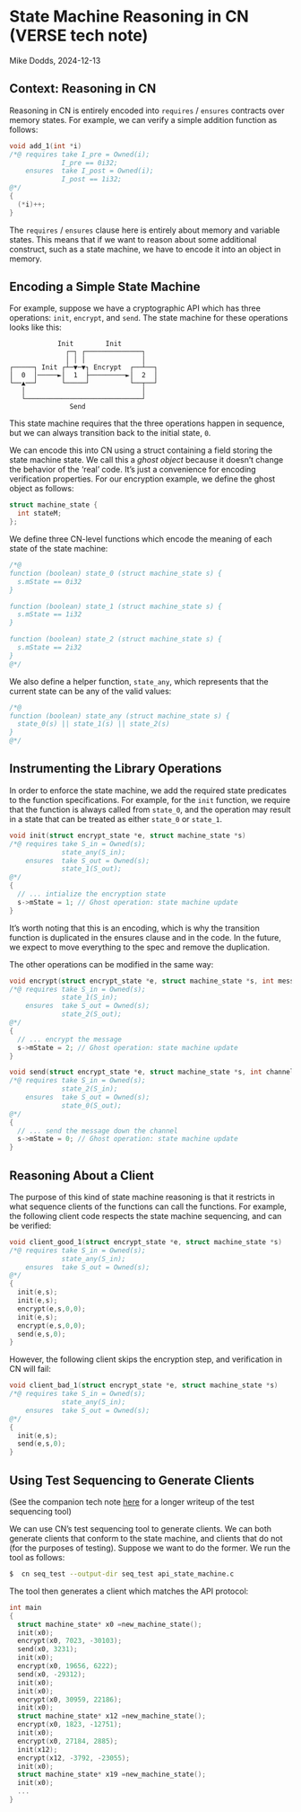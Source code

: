 # State Machine Reasoning in CN (VERSE tech note)
Mike Dodds, 2024-12-13

## Context: Reasoning in CN 

Reasoning in CN is entirely encoded into `requires` / `ensures` contracts over
memory states. For example, we can verify a simple addition function as follows: 

```c
void add_1(int *i)
/*@ requires take I_pre = Owned(i);
             I_pre == 0i32;
    ensures  take I_post = Owned(i);
             I_post == 1i32;
@*/ 
{ 
  (*i)++; 
} 
```

The `requires`  / `ensures` clause here is entirely about memory and variable
states. This means that if we want to reason about some additional construct,
such as a state machine, we have to encode it into an object in memory. 


## Encoding a Simple State Machine

For example, suppose we have a cryptographic API which has three operations:
`init`, `encrypt`, and `send`. The state machine for these operations looks like
this: 

```
            Init        Init         
              ┌─┐ ┌──────────────┐   
              │ │ │              │   
┌─────┐ Init ┌┴─▼─▼┐ Encrypt  ┌──┴──┐
│  0  │─────►│  1  ├─────────►│  2  │
└──▲──┘      └─────┘          └──┬──┘
   │                             │   
   └─────────────────────────────┘   
               Send                  
```

This state machine requires that the three operations happen in sequence, but we
can always transition back to the initial state, `0`. 

We can encode this into CN using a struct containing a field storing the state
machine state. We call this a *ghost object* because it doesn’t change the
behavior of the ‘real’ code. It’s just a convenience for encoding verification
properties. For our encryption example, we define the ghost object as follows: 

```c
struct machine_state {
  int stateM;
};
```

We define three CN-level functions which encode the meaning of each state of the
state machine: 

```c
/*@ 
function (boolean) state_0 (struct machine_state s) {
  s.mState == 0i32
}  

function (boolean) state_1 (struct machine_state s) {
  s.mState == 1i32
}  

function (boolean) state_2 (struct machine_state s) {
  s.mState == 2i32
} 
@*/
```

We also define a helper function, `state_any`, which represents that the current
state can be any of the valid values: 

```c
/*@ 
function (boolean) state_any (struct machine_state s) {
  state_0(s) || state_1(s) || state_2(s)
} 
@*/ 
```


## Instrumenting the Library Operations 

In order to enforce the state machine, we add the required state predicates to
the function specifications. For example, for the `init` function, we require
that the function is always called from `state_0`, and the operation may result
in a state that can be treated as either `state_0` or `state_1`. 

```c
void init(struct encrypt_state *e, struct machine_state *s)
/*@ requires take S_in = Owned(s); 
             state_any(S_in); 
    ensures  take S_out = Owned(s); 
             state_1(S_out); 
@*/
{
  // ... intialize the encryption state 
  s->mState = 1; // Ghost operation: state machine update 
}
```

It’s worth noting that this is an encoding, which is why the transition function
is duplicated in the ensures clause and in the code. In the future, we expect to
move everything to the spec and remove the duplication.

The other operations can be modified in the same way: 

```c
void encrypt(struct encrypt_state *e, struct machine_state *s, int message, int length)
/*@ requires take S_in = Owned(s); 
             state_1(S_in); 
    ensures  take S_out = Owned(s); 
             state_2(S_out); 
@*/
{
  // ... encrypt the message  
  s->mState = 2; // Ghost operation: state machine update 
}

void send(struct encrypt_state *e, struct machine_state *s, int channelID)
/*@ requires take S_in = Owned(s); 
             state_2(S_in); 
    ensures  take S_out = Owned(s); 
             state_0(S_out); 
@*/
{
  // ... send the message down the channel 
  s->mState = 0; // Ghost operation: state machine update 
}
```


## Reasoning About a Client

The purpose of this kind of state machine reasoning is that it restricts in what
sequence clients of the functions can call the functions. For example, the
following client code respects the state machine sequencing, and can be
verified: 

```c
void client_good_1(struct encrypt_state *e, struct machine_state *s)
/*@ requires take S_in = Owned(s); 
             state_any(S_in); 
    ensures  take S_out = Owned(s); 
@*/
{
  init(e,s); 
  init(e,s); 
  encrypt(e,s,0,0); 
  init(e,s); 
  encrypt(e,s,0,0); 
  send(e,s,0); 
}
```

However, the following client skips the encryption step, and verification in CN
will fail: 

```c
void client_bad_1(struct encrypt_state *e, struct machine_state *s)
/*@ requires take S_in = Owned(s); 
             state_any(S_in); 
    ensures  take S_out = Owned(s); 
@*/
{
  init(e,s); 
  send(e,s,0); 
}
```


## Using Test Sequencing to Generate Clients

(See the companion tech note
[here](./2024-12-13-test-sequence-generation-in-CN.md) for a longer writeup of
the test sequencing tool)

We can use CN’s test sequencing tool to generate clients. We can both generate
clients that conform to the state machine, and clients that do not (for the
purposes of testing). Suppose we want to do the former. We run the tool as
follows: 

```sh
$  cn seq_test --output-dir seq_test api_state_machine.c
```

The tool then generates a client which matches the API protocol: 

```c
int main
{
  struct machine_state* x0 =new_machine_state();
  init(x0);
  encrypt(x0, 7023, -30103);
  send(x0, 3231);
  init(x0);
  encrypt(x0, 19656, 6222);
  send(x0, -29312);
  init(x0);
  init(x0);
  encrypt(x0, 30959, 22186);
  init(x0);
  struct machine_state* x12 =new_machine_state();
  encrypt(x0, 1823, -12751);
  init(x0);
  encrypt(x0, 27184, 2885);
  init(x12);
  encrypt(x12, -3792, -23055);
  init(x0);
  struct machine_state* x19 =new_machine_state();
  init(x0);
  ... 
} 
```
